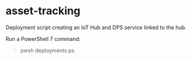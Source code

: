 # asset-tracking

Deployment script creating an IoT Hub and DPS service linked to the hub.

Run a PowerShell 7 command:

> pwsh deployments.ps
